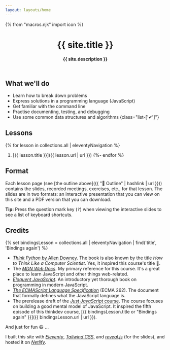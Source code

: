 ```yaml
---
layout: layouts/home
---
```


{% from "macros.njk" import icon %}

<header>

# {{ site.title }}

<b class="lead">{{ site.description }}</b>

</header>

<section>

## What we'll do

* Learn how to break down problems
* Express solutions in a programming language (JavaScript)
* Get familiar with the command line
* Practise documenting, testing, and debugging
* Use some common data structures and algorithms
{class="list-['✔']"}

</section>

<section>

## Lessons

{% for lesson in collections.all | eleventyNavigation %}
  1. [{{ lesson.title }}]({{ lesson.url | url }})
{%- endfor %}

</section>

<section>

## Format

<!-- We'll meet on Saturdays for a discussion and review of the previous week's lesson. On Sundays, we'll meet for a new lesson. Meetings will hold on Zoom from 12:00 p.m. to 12:40 p.m. -->

Each lesson page (see [the outline above]({{ "📃 Outline" | hashlink | url }})) contains the slides, recorded meetings, exercises, etc., for that lesson. The slides are in two formats: an interactive presentation that you can view on this site and a PDF version that you can download.

<div class="note note-info">

**Tip:** Press the question mark key (<kbd>?</kbd>) when viewing the interactive slides to see a list of keyboard shortcuts.

</div>

</section>

<section>

## Credits

{% set bindingsLesson = collections.all | eleventyNavigation | find('title', 'Bindings again') %}

* [<cite>Think Python</cite> by Allen Downey](https://greenteapress.com/wp/think-python-2e/). The book is also known by the title <i>How to Think Like a Computer Scientist</i>. Yes, it inspired this course's title 🙂.
* The [<cite>MDN Web Docs</cite>](https://developer.mozilla.org/en-US/docs/Web/JavaScript). My primary reference for this course. It's a great place to learn JavaScript and other things web-related.
* [<cite class="quoted">Eloquent JavaScript</cite>](https://eloquentjavascript.net/). An introductory yet thorough book on programming in modern JavaScript.
* [<cite>The ECMAScript Language Specification</cite>](https://tc39.es/ecma262/) (ECMA 262). The document that formally defines what the JavaScript language is.
* The prerelease draft of the [<cite>Just JavaScript</cite> course](). The course focuses on building a good mental model of JavaScript. It inspired the fifth episode of this thinkdev course, [{{ bindingsLesson.title or "Bindings again" }}]({{ bindingsLesson.url | url }}).

And just for fun 😃 ...

I built this site with [<cite>Eleventy</cite>](https://www.11ty.dev/), [<cite>Tailwind CSS</cite>](https://tailwindcss.com/), and [<cite>reveal.js</cite>](https://revealjs.com/) (for the slides), and hosted it on [<cite>Netlify</cite>](http://netlify.com/).

</section>
